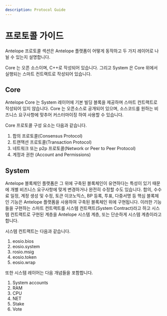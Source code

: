 ```yaml
---
description: Protocol Guide
---
```


# 프로토콜 가이드

Antelope 프로토콜 섹션은 Antelope 플랫폼이 어떻게 동작하고 두 가지 레이어로 나뉠 수 있는지 설명합니다.

Core 는 오픈 소스이며, C++로 작성되어 있습니다. 그리고 System 은 Core 위에서 실행되는 스마트 컨트랙트로 작성되어 있습니다.

## Core

Antelope Core 는 System 레이어에 기본 빌딩 블록을 제공하며 스마트 컨트랙트로 작성되어 있지 않습니다. Core 는 오픈소스로 공개되어 있으며, 소스코드를 원하는 비즈니스 요구사항에 맞추어 커스터마이징 하여 사용할 수 있습니다.

Core 프로토콜 구성 요소는 다음과 같습니다.

1. 합의 프로토콜(Consensus Protocol)
2. 트랜잭션 프로토콜(Transaction Protocol)
3. 네트워크 또는 p2p 프로토콜(Network or Peer to Peer Protocol)
4. 계정과 권한 (Account and Permissions)

## System

Antelope 블록체인 플랫폼은 그 위에 구축된 블록체인이 유연하다는 특성이 있기 때문에 개별 비즈니스 요구사항에 맞게 변경하거나 완전히 수정할 수도 있습니다. 합의, 수수료 일정, 계정 생성 및 수정, 토큰 이코노믹스, BP 등록, 투표, 다중서명 등 핵심 블록체인 기능은 Antelope 플랫폼을 사용하여 구축된 블록체인 위에 구현됩니다. 이러한 기능들을 구현하는 스마트 컨트랙트를 시스템 컨트랙트(System Contract)라고 하고 시스템 컨트랙트로 구현된 계층을 Antelope 시스템 계층, 또는 단순하게 시스템 계층이라고 합니다.

시스템 컨트랙트는 다음과 같습니다.

1. eosio.bios
2. eosio.system
3. rosio.msig
4. eosio.token
5. eosio.wrap

또한 시스템 레이어는 다음 개념들을 포함합니다.

1. System accounts
2. RAM
3. CPU
4. NET
5. Stake
6. Vote
